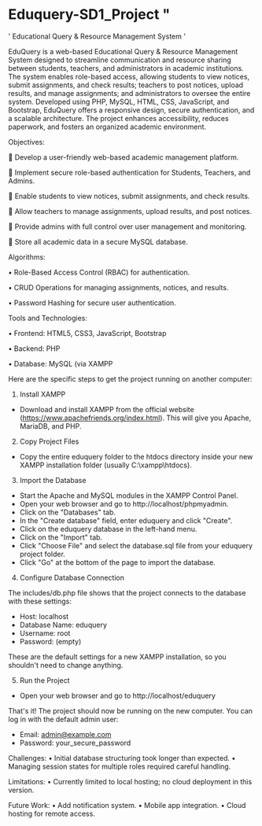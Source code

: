  # Eduquery-SD1_Project " 
' Educational Query & Resource Management System '
 
EduQuery is a web-based Educational Query & Resource Management System designed to streamline communication and resource sharing between students, teachers, and administrators in academic institutions. The system enables role-based access, allowing students to view notices, submit assignments, and check results; teachers to post notices, upload results, and manage assignments; and administrators to oversee the entire system. Developed using PHP, MySQL, HTML, CSS, JavaScript, and Bootstrap, EduQuery offers a responsive design, secure authentication, and a scalable architecture. The project enhances accessibility, reduces paperwork, and fosters an organized academic environment.

Objectives:

	Develop a user-friendly web-based academic management platform.

	Implement secure role-based authentication for Students, Teachers, and Admins.

	Enable students to view notices, submit assignments, and check results.

	Allow teachers to manage assignments, upload results, and post notices.

	Provide admins with full control over user management and monitoring.

	Store all academic data in a secure MySQL database.

Algorithms:

•	Role-Based Access Control (RBAC) for authentication.

•	CRUD Operations for managing assignments, notices, and results.

•	Password Hashing for secure user authentication.


Tools and Technologies:

•	Frontend: HTML5, CSS3, JavaScript, Bootstrap

•	Backend: PHP

•	Database: MySQL (via XAMPP


Here are the specific steps to get the project running on another computer:
  1. Install XAMPP

   * Download and install XAMPP from the official website (https://www.apachefriends.org/index.html). This will give you Apache, MariaDB, and PHP.

  2. Copy Project Files

   * Copy the entire eduquery folder to the htdocs directory inside your new XAMPP installation folder (usually C:\xampp\htdocs).

  3. Import the Database

   * Start the Apache and MySQL modules in the XAMPP Control Panel.
   * Open your web browser and go to http://localhost/phpmyadmin.
   * Click on the "Databases" tab.
   * In the "Create database" field, enter eduquery and click "Create".
   * Click on the eduquery database in the left-hand menu.
   * Click on the "Import" tab.
   * Click "Choose File" and select the database.sql file from your eduquery project folder.
   * Click "Go" at the bottom of the page to import the database.

  4. Configure Database Connection

  The includes/db.php file shows that the project connects to the database with these settings:

   * Host: localhost
   * Database Name: eduquery
   * Username: root
   * Password: (empty)

  These are the default settings for a new XAMPP installation, so you shouldn't need to change anything.

  5. Run the Project

   * Open your web browser and go to http://localhost/eduquery

  That's it! The project should now be running on the new computer. You can log in with the default admin user:

   * Email: admin@example.com
   * Password: your_secure_password

Challenges:
•	Initial database structuring took longer than expected.
•	Managing session states for multiple roles required careful handling.

Limitations:
•	Currently limited to local hosting; no cloud deployment in this version.

Future Work:
•	Add notification system.
•	Mobile app integration.
•	Cloud hosting for remote access.
